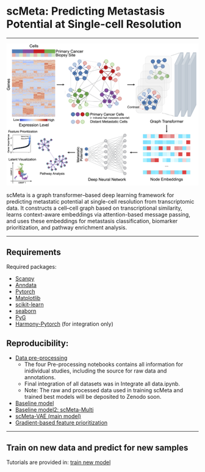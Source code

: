# scMeta: Predicting Metastasis Potential at Single-cell Resolution

***

![scMeta Overview](./scMeta.png)

scMeta is a graph transformer–based deep learning framework for predicting metastatic potential at single-cell resolution from transcriptomic data. It constructs a cell–cell graph based on transcriptional similarity, learns context-aware embeddings via attention-based message passing, and uses these embeddings for metastasis classification, biomarker prioritization, and pathway enrichment analysis.

*** 
## Requirements 
Required packages:
- [Scanpy](https://scanpy.readthedocs.io/en/stable/)
- [Anndata](https://anndata.readthedocs.io/en/latest/)
- [Pytorch](https://pytorch.org/)
- [Matplotlib](https://matplotlib.org/stable/)
- [scikit-learn](https://scikit-learn.org/stable/)
- [seaborn](https://seaborn.pydata.org/index.html)
- [PyG](https://pytorch-geometric.readthedocs.io/en/latest/index.html)
- [Harmony-Pytorch](https://github.com/lilab-bcb/harmony-pytorch) (for integration only)

## Reproducibility:

- [Data pre-processing](https://github.com/loooooooopi/scMeta/tree/master/Pre-processing)
  - The four Pre-processing notebooks contains all information for inidividual studies, including the source for raw data and annotations.
  - Final integration of all datasets was in Integrate all data.ipynb.
  - Note: The raw and processed data used in training scMeta and trained best models will be deposited to Zenodo soon.
- [Baseline model](https://github.com/loooooooopi/scMeta/tree/master/Pre-processing)
- [Baseline model2: scMeta-Multi](https://github.com/loooooooopi/scMeta/blob/main/Reproducibility/Baseline2%20scMeta-Multi.ipynb)
- [scMeta-VAE (main model)](https://github.com/loooooooopi/scMeta/blob/main/Reproducibility/scMeta-VAE.ipynb)
- [Gradient-based feature prioritization](https://github.com/loooooooopi/scMeta/blob/main/Reproducibility/Gradient-based%20feature%20selection%20and%20pathway%20analysis.ipynb)


***

## Train on new data and predict for new samples

Tutorials are provided in: [train new model](https://github.com/loooooooopi/scMeta/blob/main/train_new_data.ipynb)
